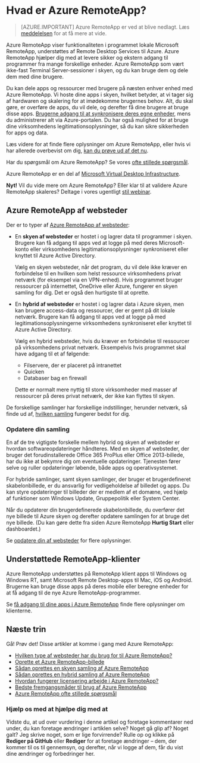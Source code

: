 <properties 
    pageTitle="Hvad er Azure RemoteApp? | Microsoft Azure" 
    description="Lær at dele apps og ressourcer til en hvilken som helst enhed via Azure RemoteApp." 
    services="remoteapp" 
    documentationCenter="" 
    authors="lizap" 
    manager="mbaldwin" 
    editor=""/>

<tags 
    ms.service="remoteapp" 
    ms.workload="compute" 
    ms.tgt_pltfrm="na" 
    ms.devlang="na" 
    ms.topic="get-started-article" 
    ms.date="08/15/2016" 
    ms.author="elizapo"/>

# <a name="what-is-azure-remoteapp"></a>Hvad er Azure RemoteApp?

> [AZURE.IMPORTANT]
> Azure RemoteApp er ved at blive nedlagt. Læs [meddelelsen](https://go.microsoft.com/fwlink/?linkid=821148) for at få mere at vide.

Azure RemoteApp viser funktionaliteten i programmet lokale Microsoft RemoteApp, understøttes af Remote Desktop Services til Azure. Azure RemoteApp hjælper dig med at levere sikker og ekstern adgang til programmer fra mange forskellige enheder. Azure RemoteApp som vært ikke-fast Terminal Server-sessioner i skyen, og du kan bruge dem og dele dem med dine brugere.

Du kan dele apps og ressourcer med brugere på næsten enhver enhed med Azure RemoteApp. Vi hoste dine apps i skyen, hvilket betyder, at vi tager sig af hardwaren og skalering for at imødekomme brugernes behov. Alt, du skal gøre, er overføre de apps, du vil dele, og derefter få dine brugere at bruge disse apps. [Brugerne adgang til at synkronisere deres egne enheder](remoteapp-clients.md), mens du administrerer alt via Azure-portalen. Du har også mulighed for at bruge dine virksomhedens legitimationsoplysninger, så du kan sikre sikkerheden for apps og data.

Læs videre for at finde flere oplysninger om Azure RemoteApp, eller hvis vi har allerede overbevist om dig, [kan du prøve ud af det nu](https://azure.microsoft.com/services/remoteapp/).

Har du spørgsmål om Azure RemoteApp? Se vores [ofte stillede spørgsmål](remoteapp-faq.md).

Azure RemoteApp er en del af [Microsoft Virtual Desktop Infrastructure](http://www.microsoft.com/server-cloud/products/virtual-desktop-infrastructure/explore.aspx).

**Nyt!** Vil du vide mere om Azure RemoteApp? Eller klar til at validere Azure RemoteApp skaleres? Deltage i vores ugentligt [stil webinar](https://azureinfo.microsoft.com/AzureRemoteAppAskTheExperts-Registration-Page.html?ls=Website).

## <a name="azure-remoteapp-collections"></a>Azure RemoteApp af websteder
Der er to typer af [Azure RemoteApp af websteder](remoteapp-collections.md):


- En **skyen af websteder** er hostet i og lagrer data til programmer i skyen. Brugere kan få adgang til apps ved at logge på med deres Microsoft-konto eller virksomhedens legitimationsoplysninger synkroniseret eller knyttet til Azure Active Directory.

    Vælg en skyen websteder, når det program, du vil dele ikke kræver en forbindelse til en hvilken som helst ressource virksomhedens privat netværk (for eksempel via en VPN-enhed). Hvis programmet bruger ressourcer på internettet, OneDrive eller Azure, fungerer en skyen samling for dig. Det er også den hurtigste til at oprette.

- En **hybrid af websteder** er hostet i og lagrer data i Azure skyen, men kan brugere access-data og ressourcer, der er gemt på dit lokale netværk. Brugere kan få adgang til apps ved at logge på med legitimationsoplysningerne virksomhedens synkroniseret eller knyttet til Azure Active Directory.

    Vælg en hybrid websteder, hvis du kræver en forbindelse til ressourcer på virksomhedens privat netværk. Eksempelvis hvis programmet skal have adgang til et af følgende:

    - Filservere, der er placeret på intranettet
    - Quicken
    - Databaser bag en firewall

    Dette er normalt mere nyttig til store virksomheder med masser af ressourcer på deres privat netværk, der ikke kan flyttes til skyen.

De forskellige samlinger har forskellige indstillinger, herunder netværk, så finde ud af, [hvilken samling](remoteapp-collections.md) fungerer bedst for dig. 


### <a name="updating-your-collection"></a>Opdatere din samling
En af de tre vigtigste forskelle mellem hybrid og skyen af websteder er hvordan softwareopdateringer håndteres. Med en skyen af websteder, der bruger det forudinstallerede Office 365 ProPlus eller Office 2013-billede, har du ikke at bekymre dig om eventuelle opdateringer. Tjenesten fører selve og ruller opdateringer løbende, både apps og operativsystemet.

For hybride samlinger, samt skyen samlinger, der bruger et brugerdefineret skabelonbillede, er du ansvarlig for vedligeholdelse af billedet og apps. Du kan styre opdateringer til billeder der er medlem af et domæne, ved hjælp af funktioner som Windows Update, Gruppepolitik eller System Center.

Når du opdaterer din brugerdefinerede skabelonbillede, du overfører det nye billede til Azure skyen og derefter opdatere samlingen for at bruge det nye billede. (Du kan gøre dette fra siden Azure RemoteApp **Hurtig Start** eller dashboardet.)

Se [opdatere din af websteder](remoteapp-update.md) for flere oplysninger.

## <a name="supported-remoteapp-clients"></a>Understøttede RemoteApp-klienter
Azure RemoteApp understøttes på RemoteApp klient apps til Windows og Windows RT, samt Microsoft Remote Desktop-apps til Mac, iOS og Android. Brugerne kan bruge disse apps på deres mobile eller beregne enheder for at få adgang til de nye Azure RemoteApp-programmer.

Se [få adgang til dine apps i Azure RemoteApp](remoteapp-clients.md) finde flere oplysninger om klienterne.

## <a name="next-steps"></a>Næste trin
Gå! Prøv det! Disse artikler at komme i gang med Azure RemoteApp:

- [Hvilken type af websteder har du brug for til Azure RemoteApp?](remoteapp-collections.md)
- [Oprette et Azure RemoteApp-billede](remoteapp-imageoptions.md)
- [Sådan oprettes en skyen samling af Azure RemoteApp](remoteapp-create-cloud-deployment.md)
- [Sådan oprettes en hybrid samling af Azure RemoteApp](remoteapp-create-hybrid-deployment.md)
- [Hvordan fungerer licensering arbejde i Azure RemoteApp?](remoteapp-licensing.md)
- [Bedste fremgangsmåder til brug af Azure RemoteApp](remoteapp-bestpractices.md)
- [Azure RemoteApp ofte stillede spørgsmål](remoteapp-faq.md)
 

### <a name="help-us-help-you"></a>Hjælp os med at hjælpe dig med at 
Vidste du, at ud over vurdering i denne artikel og foretage kommentarer ned under, du kan foretage ændringer i artiklen selve? Noget gå glip af? Noget galt? Jeg skrive noget, som er lige forvirrende? Rulle op og klikke på **Rediger på GitHub** eller **Rediger** for at foretage ændringer – dem, der kommer til os til gennemsyn, og derefter, når vi logge af dem, får du vist dine ændringer og forbedringer her.